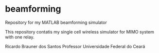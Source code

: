 # beamforming
Repository for my MATLAB beamforming simulator

This repository contatis my single cell wireless simulator for MIMO system with one relay.

Ricardo Brauner dos Santos
Professor
Universidade Federal do Ceará
